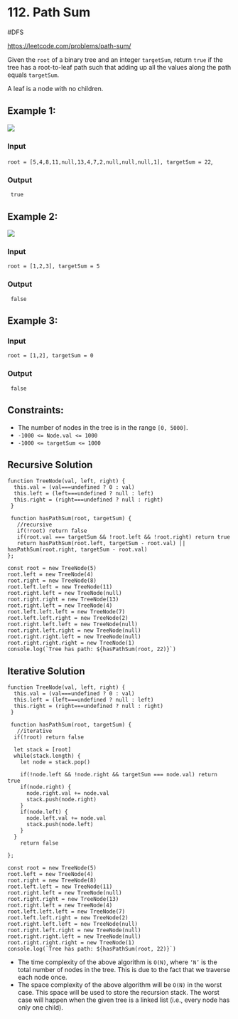 # 112. Path Sum
#DFS

https://leetcode.com/problems/path-sum/

Given the `root` of a binary tree and an integer `targetSum`, return `true` if the tree has a root-to-leaf path such that adding up all the values along the path equals `targetSum`.

A leaf is a node with no children.



## Example 1:
![](https://assets.leetcode.com/uploads/2021/01/18/pathsum1.jpg)

### Input
`root = [5,4,8,11,null,13,4,7,2,null,null,null,1], targetSum = 22`,
### Output
` true`

## Example 2:
![](https://assets.leetcode.com/uploads/2021/01/18/pathsum2.jpg)
### Input
`root = [1,2,3], targetSum = 5`
### Output
` false`

## Example 3:
 
### Input
`root = [1,2], targetSum = 0`
### Output
` false`


## Constraints:

- The number of nodes in the tree is in the range `[0, 5000]`.
- `-1000 <= Node.val <= 1000`
- `-1000 <= targetSum <= 1000`

## Recursive Solution

````
function TreeNode(val, left, right) {
  this.val = (val===undefined ? 0 : val)
  this.left = (left===undefined ? null : left)
  this.right = (right===undefined ? null : right)
 }

 function hasPathSum(root, targetSum) {
   //recursive
   if(!root) return false
   if(root.val === targetSum && !root.left && !root.right) return true
   return hasPathSum(root.left, targetSum - root.val) || hasPathSum(root.right, targetSum - root.val)
};

const root = new TreeNode(5)
root.left = new TreeNode(4)
root.right = new TreeNode(8)
root.left.left = new TreeNode(11)
root.right.left = new TreeNode(null)
root.right.right = new TreeNode(13)
root.right.left = new TreeNode(4)
root.left.left.left = new TreeNode(7)
root.left.left.right = new TreeNode(2)
root.right.left.left = new TreeNode(null)
root.right.left.right = new TreeNode(null)
root.right.right.left = new TreeNode(null)
root.right.right.right = new TreeNode(1)
console.log(`Tree has path: ${hasPathSum(root, 22)}`)
````

## Iterative Solution
````
function TreeNode(val, left, right) {
  this.val = (val===undefined ? 0 : val)
  this.left = (left===undefined ? null : left)
  this.right = (right===undefined ? null : right)
 }

 function hasPathSum(root, targetSum) {
   //iterative
  if(!root) return false
  
  let stack = [root]
  while(stack.length) {
    let node = stack.pop()
    
    if(!node.left && !node.right && targetSum === node.val) return true
    if(node.right) {
      node.right.val += node.val
      stack.push(node.right)
    }
    if(node.left) {
      node.left.val += node.val
      stack.push(node.left)
    }
  }
    return false
   
};

const root = new TreeNode(5)
root.left = new TreeNode(4)
root.right = new TreeNode(8)
root.left.left = new TreeNode(11)
root.right.left = new TreeNode(null)
root.right.right = new TreeNode(13)
root.right.left = new TreeNode(4)
root.left.left.left = new TreeNode(7)
root.left.left.right = new TreeNode(2)
root.right.left.left = new TreeNode(null)
root.right.left.right = new TreeNode(null)
root.right.right.left = new TreeNode(null)
root.right.right.right = new TreeNode(1)
console.log(`Tree has path: ${hasPathSum(root, 22)}`)
````

- The time complexity of the above algorithm is `O(N)`, where `‘N’` is the total number of nodes in the tree. This is due to the fact that we traverse each node once.
- The space complexity of the above algorithm will be `O(N)` in the worst case. This space will be used to store the recursion stack. The worst case will happen when the given tree is a linked list (i.e., every node has only one child).
